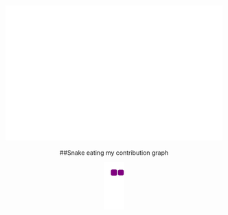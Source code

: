 <a href="#" target="_blank">
  <img src="svg/hi.svg" width="1200" alt="Click to see the source" />
</a>
<br><br/>
<div align="center">
##Snake eating my contribution graph

![snake gif](https://github.com/nynhh01/nynhh01/blob/output/github-contribution-grid-snake.gif)
</div>
<!--<h2 align="center">📑 :33333 📑</h2>
<br>
 https://github.com/shravan20/github-readme-quotes 
<div align="right">

![Quote](https://github-readme-quotes.herokuapp.com/quote?theme=onedark&animation=default&layout=default&font=default)

</div>-->

